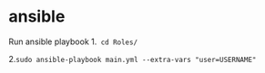# ansible
Run ansible playbook
1.``` cd Roles/```

2.```sudo ansible-playbook main.yml --extra-vars "user=USERNAME"```
